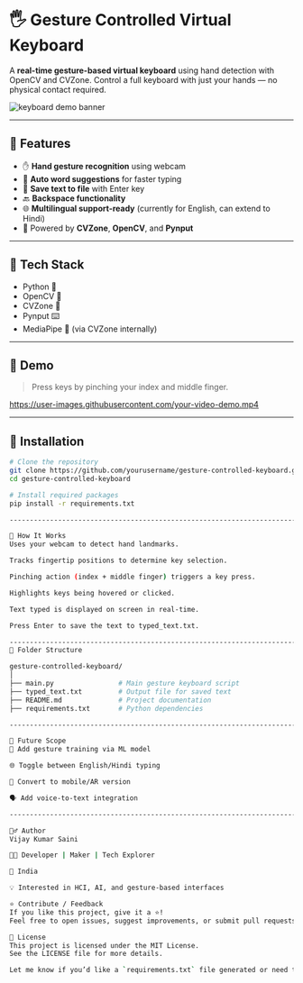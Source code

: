 # 🖐️ Gesture Controlled Virtual Keyboard

A **real-time gesture-based virtual keyboard** using hand detection with OpenCV and CVZone. Control a full keyboard with just your hands — no physical contact required.

![keyboard demo banner](https://github.com/user-attachments/assets/28666bc8-10ce-4cbe-aa43-b4b7f3e127eb) 

---

## 📌 Features

- ✋ **Hand gesture recognition** using webcam
- 🧠 **Auto word suggestions** for faster typing
- 💾 **Save text to file** with Enter key
- 🔙 **Backspace functionality**
- 🌐 **Multilingual support-ready** (currently for English, can extend to Hindi)
- 🧠 Powered by **CVZone**, **OpenCV**, and **Pynput**

---

## 🧠 Tech Stack

- Python 🐍
- OpenCV 🎥
- CVZone 🧠
- Pynput ⌨️
- MediaPipe 🤖 (via CVZone internally)

---

## 📸 Demo

> Press keys by pinching your index and middle finger.

https://user-images.githubusercontent.com/your-video-demo.mp4 <!-- Replace with actual demo if available -->

---

## 🚀 Installation

```bash
# Clone the repository
git clone https://github.com/yourusername/gesture-controlled-keyboard.git
cd gesture-controlled-keyboard

# Install required packages
pip install -r requirements.txt

------------------------------------------------------------------------------------------------------------------------------

🧠 How It Works
Uses your webcam to detect hand landmarks.

Tracks fingertip positions to determine key selection.

Pinching action (index + middle finger) triggers a key press.

Highlights keys being hovered or clicked.

Text typed is displayed on screen in real-time.

Press Enter to save the text to typed_text.txt.

------------------------------------------------------------------------------------------------------------------------------
📂 Folder Structure

gesture-controlled-keyboard/
│
├── main.py                # Main gesture keyboard script
├── typed_text.txt         # Output file for saved text
├── README.md              # Project documentation
├── requirements.txt       # Python dependencies

------------------------------------------------------------------------------------------------------------------------------

🧠 Future Scope
🔄 Add gesture training via ML model

🌐 Toggle between English/Hindi typing

📱 Convert to mobile/AR version

🗣️ Add voice-to-text integration

------------------------------------------------------------------------------------------------------------------------------

🙋‍♂️ Author
Vijay Kumar Saini

🧑‍💻 Developer | Maker | Tech Explorer

📍 India

💡 Interested in HCI, AI, and gesture-based interfaces

⭐ Contribute / Feedback
If you like this project, give it a ⭐!
Feel free to open issues, suggest improvements, or submit pull requests.

📄 License
This project is licensed under the MIT License.
See the LICENSE file for more details.

Let me know if you’d like a `requirements.txt` file generated or need the badge header (`stars`, `forks`, `MIT license`, etc.) added to this too.

